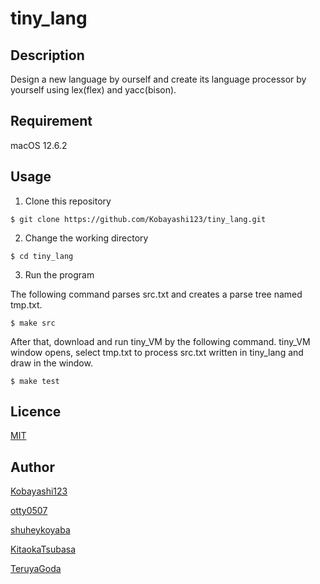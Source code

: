 # tiny_lang

## Description

Design a new language by ourself and create its language processor by yourself using lex(flex) and yacc(bison).

## Requirement

macOS 12.6.2

## Usage

1. Clone this repository

```
$ git clone https://github.com/Kobayashi123/tiny_lang.git
```

2. Change the working directory
```
$ cd tiny_lang
```

3. Run the program

The following command parses src.txt and creates a parse tree named tmp.txt.
```
$ make src
```

After that, download and run tiny_VM by the following command. tiny_VM window opens, select tmp.txt to process src.txt written in tiny_lang and draw in the window.
```
$ make test
```

## Licence

[MIT](https://github.com/Kobayashi123/tiny_lang/blob/main/LICENCE)

## Author

[Kobayashi123](https://github.com/Kobayashi123)

[otty0507](https://github.com/otty0507)

[shuheykoyaba](https://github.com/shuheykoyama)

[KitaokaTsubasa](https://github.com/KitaokaTsubasa)

[TeruyaGoda](https://github.com/Gteruya)
